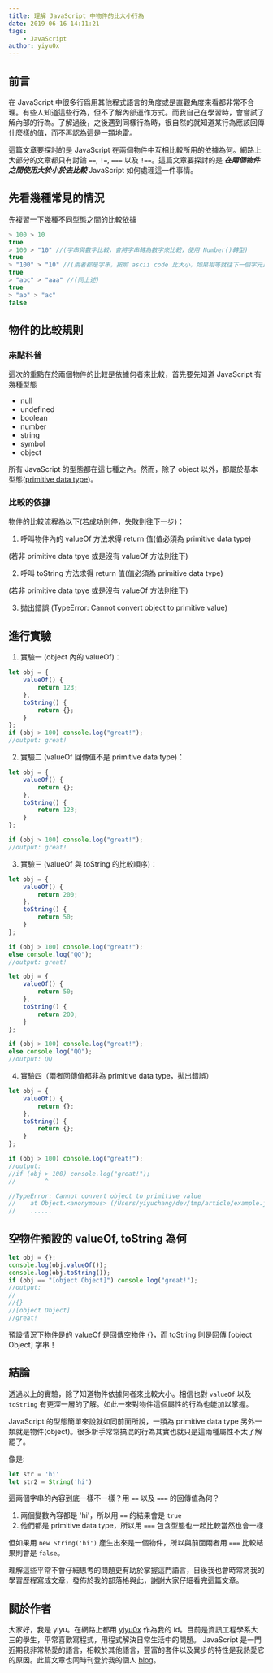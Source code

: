 ```yaml
---
title: 理解 JavaScript 中物件的比大小行為
date: 2019-06-16 14:11:21
tags:
    - JavaScript
author: yiyu0x
---
```


## 前言

在 JavaScript 中很多行爲用其他程式語言的角度或是直觀角度來看都非常不合理。有些人知道這些行為，但不了解內部運作方式。而我自己在學習時，會嘗試了解內部的行為。了解過後，之後遇到同樣行為時，很自然的就知道某行為應該回傳什麼樣的值，而不再認為這是一顆地雷。

這篇文章要探討的是 JavaScript 在兩個物件中互相比較所用的依據為何。網路上大部分的文章都只有討論 `==`, `!=`, `===` 以及 `!==`。這篇文章要探討的是 ***在兩個物件之間使用大於小於去比較*** JavaScript 如何處理這一件事情。

## 先看幾種常見的情況

先複習一下幾種不同型態之間的比較依據

```JavaScript
> 100 > 10
true
> 100 > "10" //(字串與數字比較，會將字串轉為數字來比較，使用 Number()轉型)
true
> "100" > "10" //(兩者都是字串，按照 ascii code 比大小，如果相等就往下一個字元比。切記！並不是將兩個字串都轉為數字來比較)
true
> "abc" > "aaa" //(同上述)
true
> "ab" > "ac"
false
```

## 物件的比較規則

### 來點科普

這次的重點在於兩個物件的比較是依據何者來比較，首先要先知道 JavaScript 有幾種型態

-   null
-   undefined
-   boolean
-   number
-   string
-   symbol
-   object

所有 JavaScript 的型態都在這七種之內。然而，除了 object 以外，都屬於基本型態([primitive data type](https://developer.mozilla.org/zh-TW/docs/Glossary/Primitive))。

### 比較的依據

物件的比較流程為以下(若成功則停，失敗則往下一步)：

1. 呼叫物件內的 valueOf 方法求得 return 值(值必須為 primitive data type)

(若非 primitive data tpye 或是沒有 valueOf 方法則往下)

2. 呼叫 toString 方法求得 return 值(值必須為 primitive data type)

(若非 primitive data tpye 或是沒有 valueOf 方法則往下)

3. 拋出錯誤 (TypeError: Cannot convert object to primitive value)

## 進行實驗

1. 實驗一 (object 內的 valueOf)：

```JavaScript
let obj = {
    valueOf() {
        return 123;
    },
    toString() {
        return {};
    }
};
if (obj > 100) console.log("great!");
//output: great!
```

2. 實驗二 (valueOf 回傳值不是 primitive data type)：

```JavaScript
let obj = {
    valueOf() {
        return {};
    },
    toString() {
        return 123;
    }
};

if (obj > 100) console.log("great!");
//output: great!
```

3. 實驗三 (valueOf 與 toString 的比較順序)：

```JavaScript
let obj = {
    valueOf() {
        return 200;
    },
    toString() {
        return 50;
    }
};

if (obj > 100) console.log("great!");
else console.log("QQ");
//output: great!
```

```JavaScript
let obj = {
    valueOf() {
        return 50;
    },
    toString() {
        return 200;
    }
};

if (obj > 100) console.log("great!");
else console.log("QQ");
//output: QQ
```

4. 實驗四（兩者回傳值都非為 primitive data type，拋出錯誤）

```JavaScript
let obj = {
    valueOf() {
        return {};
    },
    toString() {
        return {};
    }
};

if (obj > 100) console.log("great!");
//output:
//if (obj > 100) console.log("great!");
//        ^

//TypeError: Cannot convert object to primitive value
//    at Object.<anonymous> (/Users/yiyuchang/dev/tmp/article/example.js:10:9)
//    ......
```

## 空物件預設的 valueOf, toString 為何

```JavaScript
let obj = {};
console.log(obj.valueOf());
console.log(obj.toString());
if (obj == "[object Object]") console.log("great!");
//output:
//
//{}
//[object Object]
//great!
```

預設情況下物件是的 valueOf 是回傳空物件 {}，而 toString 則是回傳 [object Object] 字串！

## 結論

透過以上的實驗，除了知道物件依據何者來比較大小。相信也對 `valueOf` 以及 `toString` 有更深一層的了解。如此一來對物件這個屬性的行為也能加以掌握。

JavaScript 的型態簡單來說就如同前面所說，一類為 primitive data type 另外一類就是物件(object)。很多新手常常搞混的行為其實也就只是這兩種屬性不太了解罷了。

像是:

```JavaScript
let str = 'hi'
let str2 = String('hi')
```

這兩個字串的內容到底一樣不一樣？用 `==` 以及 `===` 的回傳值為何？

1. 兩個變數內容都是 'hi'，所以用 `==` 的結果會是 `true`
2. 他們都是 primitive data type，所以用 `===` 包含型態也一起比較當然也會一樣

但如果用 `new String('hi')` 產生出來是一個物件，所以與前面兩者用 `===` 比較結果則會是 `false`。

理解這些平常不會仔細思考的問題更有助於掌握這門語言，日後我也會時常將我的學習歷程寫成文章，發佈於我的部落格與此，謝謝大家仔細看完這篇文章。

## 關於作者

大家好，我是 yiyu。在網路上都用 [yiyu0x](https://github.com/yiyu0x) 作為我的 id。目前是資訊工程學系大三的學生，平常喜歡寫程式，用程式解決日常生活中的問題。
JavaScript 是一門近期我非常熱愛的語言，相較於其他語言，豐富的套件以及異步的特性是我熱愛它的原因。此篇文章也同時刊登於我的個人 [blog](https://blog.yiyu0x.tk/)。